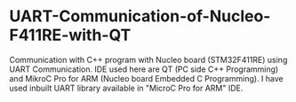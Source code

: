 # UART-Communication-of-Nucleo-F411RE-with-QT
Communication with C++ program with Nucleo board (STM32F411RE) using UART Communication. IDE used here are QT (PC side C++ Programming) and MikroC Pro for ARM (Nucleo board Embedded C Programming).
I have used inbuilt UART library available in "MicroC Pro for ARM" IDE.
